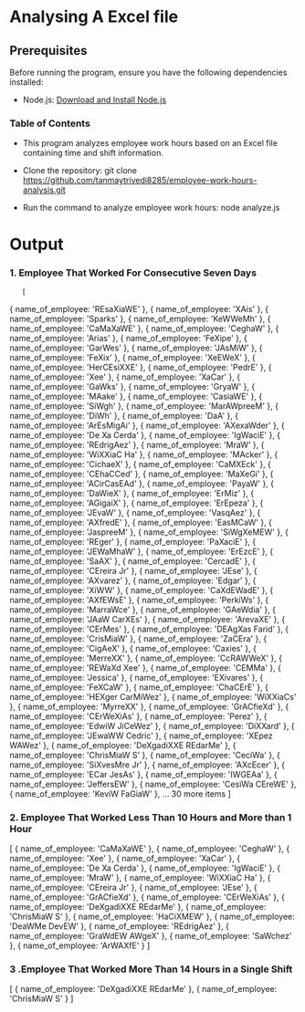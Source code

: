 # Analysing A Excel file
## Prerequisites

Before running the program, ensure you have the following dependencies installed:
- Node.js: [Download and Install Node.js](https://nodejs.org/)
### Table of Contents

- This program analyzes employee work hours based on an Excel file containing time and shift information.

- Clone the repository:
   git clone https://github.com/tanmaytrivedi8285/employee-work-hours-analysis.git
- Run the command to analyze employee work hours:
      node analyze.js




# Output
###  1. Employee That Worked For Consecutive Seven Days
       [
  { name_of_employee: 'REsaXiaWE' },
  { name_of_employee: 'XAis' },
  { name_of_employee: 'Sparks' },
  { name_of_employee: 'KeWWeMh' },
  { name_of_employee: 'CaMaXaWE' },
  { name_of_employee: 'CeghaW' },
  { name_of_employee: 'Arias' },
  { name_of_employee: 'FeXipe' },
  { name_of_employee: 'GarWes' },
  { name_of_employee: 'JAsMiW' },
  { name_of_employee: 'FeXix' },
  { name_of_employee: 'XeEWeX' },
  { name_of_employee: 'HerCEsiXXE' },
  { name_of_employee: 'PedrE' },
  { name_of_employee: 'Xee' },
  { name_of_employee: 'XaCar' },
  { name_of_employee: 'GaWks' },
  { name_of_employee: 'GryaW' },
  { name_of_employee: 'MAake' },
  { name_of_employee: 'CasiaWE' },
  { name_of_employee: 'SiWgh' },
  { name_of_employee: 'MarAWpreeM' },
  { name_of_employee: 'DiWh' },
  { name_of_employee: 'DaA' },
  { name_of_employee: 'ArEsMigAi' },
  { name_of_employee: 'AXexaWder' },
  { name_of_employee: 'De Xa Cerda' },
  { name_of_employee: 'IgWaciE' },
  { name_of_employee: 'REdrigAez' },
  { name_of_employee: 'MraW' },
  { name_of_employee: 'WiXXiaC Ha' },
  { name_of_employee: 'MAcker' },
  { name_of_employee: 'CichaeX' },
  { name_of_employee: 'CaMXEck' },
  { name_of_employee: 'CEhaCCed' },
  { name_of_employee: 'MaXeGi' },
  { name_of_employee: 'ACirCasEAd' },
  { name_of_employee: 'PayaW' },
  { name_of_employee: 'DaWieX' },
  { name_of_employee: 'ErMiz' },
  { name_of_employee: 'AGigaiX' },
  { name_of_employee: 'ErEpeza' },
  { name_of_employee: 'JEvaW' },
  { name_of_employee: 'VasqAez' },
  { name_of_employee: 'AXfredE' },
  { name_of_employee: 'EasMCaW' },
  { name_of_employee: 'JaspreeM' },
  { name_of_employee: 'SiWgXeMEW' },
  { name_of_employee: 'REger' },
  { name_of_employee: 'PaXaciE' },
  { name_of_employee: 'JEWaMhaW' },
  { name_of_employee: 'ErEzcE' },
  { name_of_employee: 'SaAX' },
  { name_of_employee: 'CercadE' },
  { name_of_employee: 'CEreira Jr' },
  { name_of_employee: 'JEse' },
  { name_of_employee: 'AXvarez' },
  { name_of_employee: 'Edgar' },
  { name_of_employee: 'XiWW' },
  { name_of_employee: 'CaXdEWadE' },
  { name_of_employee: 'AXfEWsE' },
  { name_of_employee: 'PerkiWs' },
  { name_of_employee: 'MarraWce' },
  { name_of_employee: 'GAeWdia' },
  { name_of_employee: 'JAaW CarXEs' },
  { name_of_employee: 'ArevaXE' },
  { name_of_employee: 'CErMes' },
  { name_of_employee: 'DEAgXas Farid' },
  { name_of_employee: 'CrisMiaW' },
  { name_of_employee: 'ZaCEra' },
  { name_of_employee: 'CigAeX' },
  { name_of_employee: 'Caxies' },
  { name_of_employee: 'MerreXX' },
  { name_of_employee: 'CcRAWWeX' },
  { name_of_employee: 'REWaXd Xee' },
  { name_of_employee: 'CEMMa' },
  { name_of_employee: 'Jessica' },
  { name_of_employee: 'EXivares' },
  { name_of_employee: 'FeXCaW' },
  { name_of_employee: 'ChaCErE' },
  { name_of_employee: 'HEXger CarMiWez' },
  { name_of_employee: 'WiXXiaCs' },
  { name_of_employee: 'MyrreXX' },
  { name_of_employee: 'GrACfieXd' },
  { name_of_employee: 'CErWeXiAs' },
  { name_of_employee: 'Perez' },
  { name_of_employee: 'EdwiW JiCeWez' },
  { name_of_employee: 'DiXXard' },
  { name_of_employee: 'JEwaWW Cedric' },
  { name_of_employee: 'XEpez WAWez' },
  { name_of_employee: 'DeXgadiXXE REdarMe' },
  { name_of_employee: 'ChrisMiaW S' },
  { name_of_employee: 'CeciWa' },
  { name_of_employee: 'SiXvesMre Jr' },
  { name_of_employee: 'AXcEcer' },
  { name_of_employee: 'ECar JesAs' },
  { name_of_employee: 'IWGEAa' },
  { name_of_employee: 'JeffersEW' },
  { name_of_employee: 'CesiWa CEreWE' },
  { name_of_employee: 'KeviW FaGiaW' },
  ... 30 more items
]
###  2. Employee That Worked Less Than 10 Hours and More than 1 Hour
[
  { name_of_employee: 'CaMaXaWE' },
  { name_of_employee: 'CeghaW' },
  { name_of_employee: 'Xee' },
  { name_of_employee: 'XaCar' },
  { name_of_employee: 'De Xa Cerda' },
  { name_of_employee: 'IgWaciE' },
  { name_of_employee: 'MraW' },
  { name_of_employee: 'WiXXiaC Ha' },
  { name_of_employee: 'CEreira Jr' },
  { name_of_employee: 'JEse' },
  { name_of_employee: 'GrACfieXd' },
  { name_of_employee: 'CErWeXiAs' },
  { name_of_employee: 'DeXgadiXXE REdarMe' },
  { name_of_employee: 'ChrisMiaW S' },
  { name_of_employee: 'HaCiXMEW' },
  { name_of_employee: 'DeaWMe DevEW' },
  { name_of_employee: 'REdrigAez' },
  { name_of_employee: 'GraWdEW AWgeX' },
  { name_of_employee: 'SaWchez' },
  { name_of_employee: 'ArWAXfE' }
]
### 3 .Employee That Worked More Than 14 Hours in a Single Shift
[
  { name_of_employee: 'DeXgadiXXE REdarMe' },
  { name_of_employee: 'ChrisMiaW S' }
]
    



